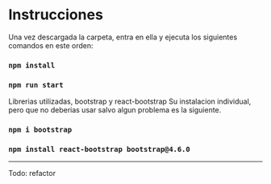 # Instrucciones

Una vez descargada la carpeta, entra en ella y ejecuta los siguientes comandos en este orden:

### `npm install`
### `npm run start`

Librerias utilizadas, bootstrap y react-bootstrap
Su instalacion individual, pero que no deberias usar salvo algun problema es la siguiente.
### `npm i bootstrap`
### `npm install react-bootstrap bootstrap@4.6.0`

<hr/>

Todo: refactor
